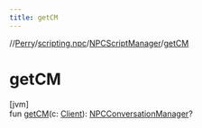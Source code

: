 ```yaml
---
title: getCM
---
```

//[Perry](../../../index.html)/[scripting.npc](../index.html)/[NPCScriptManager](index.html)/[getCM](get-c-m.html)



# getCM



[jvm]\
fun [getCM](get-c-m.html)(c: [Client](../../client/-client/index.html)): [NPCConversationManager](../-n-p-c-conversation-manager/index.html)?




